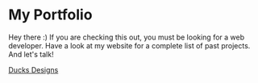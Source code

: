 # My Portfolio

Hey there :) If you are checking this out, you must be looking for a web developer. 
Have a look at my website for a complete list of past projects. And let's talk!

[Ducks Designs](https://www.annasworkshop.com)
